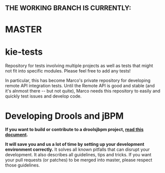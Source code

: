 
## THE WORKING BRANCH IS CURRENTLY: 

# MASTER

kie-tests
=========

Repository for tests involving multiple projects as well as tests that might not fit into specific
modules. Please feel free to add any tests!

In particular, this has become Marco's private repository for developing remote API integration
tests. Until the Remote API is good and stable (and it's alnmost there -- but not quite), Marco 
needs this repository to easily and quickly test issues and develop code. 

Developing Drools and jBPM
==========================

**If you want to build or contribute to a droolsjbpm project, [read this document](https://github.com/droolsjbpm/droolsjbpm-build-bootstrap/blob/master/README.md).**

**It will save you and us a lot of time by setting up your development environment correctly.**
It solves all known pitfalls that can disrupt your development.
It also describes all guidelines, tips and tricks.
If you want your pull requests (or patches) to be merged into master, please respect those guidelines.
